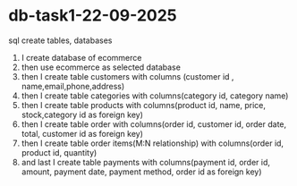 # db-task1-22-09-2025
sql create tables, databases
1. I create database of ecommerce
2. then use ecommerce as selected database
3. then I create table customers with columns (customer id , name,email,phone,address)
4.  then I create table categories with columns(category id, category name)
5.   then I create table products with columns(product id, name, price, stock,category id as foreign key)
6.    then I create table order with columns(order id, customer id, order date, total, customer id as foreign key)
7. then I create table order items(M:N relationship) with columns(order id, product id, quantity)
8. and last I create table payments with columns(payment id, order id, amount, payment date, payment method, order id as foreign key)
